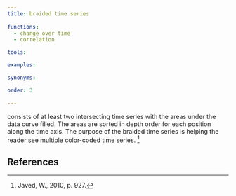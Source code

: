 ```yaml
---
title: braided time series
  
functions:
  - change over time
  - correlation

tools:

examples:

synonyms:

order: 3

---
```


consists of at least two intersecting time series with the areas under the data curve filled. The areas are sorted in depth order for each position along the time axis. The purpose of the braided time series is helping the reader see multiple color-coded time series. [^javed2]

<!--more-->

## References
[^javed2]: Javed, W., 2010, p. 927.
